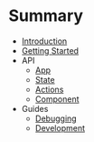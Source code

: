 # Summary

- [Introduction](README.md)
- [Getting Started](guides/tutorial.md)
- API
  - [App](api/app.md)
  - [State](api/state.md)
  - [Actions](api/actions.md)
  - [Component](api/component.md)
- Guides
  - [Debugging](guides/debugging.md)
  - [Development](guides/development.md)
